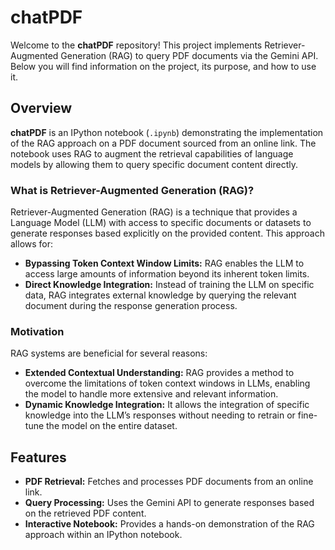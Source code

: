 # chatPDF

Welcome to the **chatPDF** repository! This project implements Retriever-Augmented Generation (RAG) to query PDF documents via the Gemini API. Below you will find information on the project, its purpose, and how to use it.

## Overview

**chatPDF** is an IPython notebook (`.ipynb`) demonstrating the implementation of the RAG approach on a PDF document sourced from an online link. The notebook uses RAG to augment the retrieval capabilities of language models by allowing them to query specific document content directly.

### What is Retriever-Augmented Generation (RAG)?

Retriever-Augmented Generation (RAG) is a technique that provides a Language Model (LLM) with access to specific documents or datasets to generate responses based explicitly on the provided content. This approach allows for:

- **Bypassing Token Context Window Limits:** RAG enables the LLM to access large amounts of information beyond its inherent token limits.
- **Direct Knowledge Integration:** Instead of training the LLM on specific data, RAG integrates external knowledge by querying the relevant document during the response generation process.

### Motivation

RAG systems are beneficial for several reasons:

- **Extended Contextual Understanding:** RAG provides a method to overcome the limitations of token context windows in LLMs, enabling the model to handle more extensive and relevant information.
- **Dynamic Knowledge Integration:** It allows the integration of specific knowledge into the LLM’s responses without needing to retrain or fine-tune the model on the entire dataset.

## Features

- **PDF Retrieval:** Fetches and processes PDF documents from an online link.
- **Query Processing:** Uses the Gemini API to generate responses based on the retrieved PDF content.
- **Interactive Notebook:** Provides a hands-on demonstration of the RAG approach within an IPython notebook.
